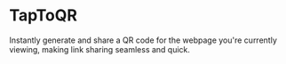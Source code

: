 # TapToQR

Instantly generate and share a QR code for the webpage you're currently viewing, making link sharing seamless and quick.
